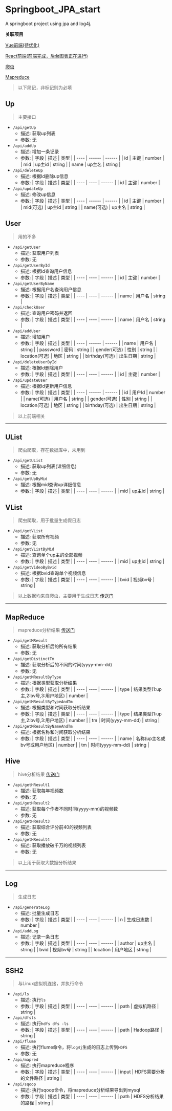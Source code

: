# Springboot_JPA_start

A springboot project using jpa and log4j.

**关联项目**

[Vue前端(待优化)](https://github.com/Meruem117/vite_vue3_start)

[React前端(前端完成，后台图表正在进行)](https://github.com/Meruem117/react_ant_start)

[爬虫](https://github.com/Meruem117/bilibili_spider)

[Mapreduce](https://github.com/Meruem117/mapreduce_count_text)

> 以下简记，非标记则为必填

## Up

> 主要接口

- `/api/getUp`
  - 描述: 获取up列表
  - 参数: 无
- `/api/addUp`
  - 描述: 增加一条记录
  - 参数: 
    | 字段 | 描述   | 类型   |
    | ---- | ------ | ------ |
    | id   | 主键   | number |
    | mid  | up主id | string |
    | name | up主名 | string |
- `/api/deleteUp`
  - 描述: 根据Id删除up信息
  - 参数:
    | 字段 | 描述 | 类型   |
    | ---- | ---- | ------ |
    | id   | 主键 | number |
- `/api/updateUp`
  - 描述: 修改up信息
  - 参数: 
    | 字段 | 描述   | 类型   |
    | ---- | ------ | ------ |
    | id   | 主键   | number |
    | mid(可选)  | up主id | string |
    | name(可选) | up主名 | string |

## User

> 用的不多

- `/api/getUser`
  - 描述: 获取用户列表
  - 参数: 无
- `/api/getUserById`
  - 描述: 根据Id查询用户信息
  - 参数:
    | 字段 | 描述 | 类型   |
    | ---- | ---- | ------ |
    | id   | 主键 | number |
- `/api/getUserByName`
  - 描述: 根据用户名查询用户信息
  - 参数:
    | 字段 | 描述 | 类型   |
    | ---- | ---- | ------ |
    | name   | 用户名 | string |
- `/api/checkUser`
  - 描述: 查询用户密码并返回
  - 参数:
    | 字段 | 描述 | 类型   |
    | ---- | ---- | ------ |
    | name   | 用户名 | string |
- `/api/addUser`
  - 描述: 增加用户
  - 参数: 
    | 字段 | 描述   | 类型   |
    | ---- | ------ | ------ |
    | name   | 用户名   | string |
    | password  | 密码 | string |
    | gender(可选) | 性别 | string |
    | location(可选) | 地区 | string |
    | birthday(可选) | 出生日期 | string |
- `/api/deleteUserById`
  - 描述: 根据Id删除用户
  - 参数:
    | 字段 | 描述 | 类型   |
    | ---- | ---- | ------ |
    | id   | 主键 | number |
- `/api/updateUser`
  - 描述: 根据Id更新用户信息
  - 参数: 
    | 字段 | 描述   | 类型   |
    | ---- | ------ | ------ |
    | id  | 用户Id | number |
    | name(可选)   | 用户名   | string |
    | gender(可选) | 性别 | string |
    | location(可选) | 地区 | string |
    | birthday(可选) | 出生日期 | string |


> 以上前端相关

-----

## UList

> 爬虫爬取，存在数据库中，未用到

- `/api/getUList`
  - 描述: 获取up列表(详细信息)
  - 参数: 无
- `/api/getUpByMid`
  - 描述: 根据mid查询up详细信息
  - 参数:
    | 字段 | 描述 | 类型   |
    | ---- | ---- | ------ |
    | mid   | up主id | string |

## VList

> 爬虫爬取，用于批量生成假日志

- `/api/getVList`
  - 描述: 获取所有视频
  - 参数: 无
- `/api/getVListByMid`
  - 描述: 查询单个up主的全部视频
  - 参数:
    | 字段 | 描述 | 类型   |
    | ---- | ---- | ------ |
    | mid   | up主id | string |
- `/api/getVideoByBvid`
  - 描述: 根据bvid查询单个视频信息
  - 参数:
    | 字段 | 描述 | 类型   |
    | ---- | ---- | ------ |
    | bvid   | 视频bv号 | string |


> 以上数据均来自爬虫，主要用于生成日志
[传送门](https://github.com/Meruem117/bilibili_spider)

-----

## MapReduce

> mapreduce分析结果
[传送门](https://github.com/Meruem117/mapreduce_count_text)

- `/api/getMResult`
  - 描述: 获取分析后的所有结果
  - 参数: 无
- `/api/getDistinctTm`
  - 描述: 获取分析后的不同的时间(yyyy-mm-dd)
  - 参数: 无
- `/api/getMResultByType`
  - 描述: 根据类型获取分析结果
  - 参数:
    | 字段 | 描述 | 类型   |
    | ---- | ---- | ------ |
    | type   | 结果类型(1:up主,2:bv号,3:用户地区) | number |
- `/api/getMResultByTypeAndTm`
  - 描述: 根据类型和时间获取分析结果
  - 参数:
    | 字段 | 描述 | 类型   |
    | ---- | ---- | ------ |
    | type   | 结果类型(1:up主,2:bv号,3:用户地区) | number |
    | tm   | 时间(yyyy-mm-dd) | string |
- `/api/getMResultByNameAndTm`
  - 描述: 根据名称和时间获取分析结果
  - 参数:
    | 字段 | 描述 | 类型   |
    | ---- | ---- | ------ |
    | name   | 名称(up主名或bv号或用户地区) | number |
    | tm   | 时间(yyyy-mm-dd) | string |

## Hive

> hive分析结果
[传送门](https://github.com/Meruem117/vite_vue3_start/blob/main/src/assets/Hive.md)

- `/api/getHResult1`
  - 描述: 获取每年视频数
  - 参数: 无
- `/api/getHResult2`
  - 描述: 获取每个作者不同时间(yyyy-mm)的视频数
  - 参数: 无
- `/api/getHResult3`
  - 描述: 获取综合评分前40的视频列表
  - 参数: 无
- `/api/getHResult4`
  - 描述: 获取播放破千万的视频列表
  - 参数: 无


> 以上用于获取大数据分析结果

-----

## Log

> 生成日志

- `/api/generateLog`
  - 描述: 批量生成日志
  - 参数:
    | 字段 | 描述 | 类型   |
    | ---- | ---- | ------ |
    | n   | 生成日志数 | number |
- `/api/addLog`
  - 描述: 记录一条日志
  - 参数:
    | 字段 | 描述 | 类型   |
    | ---- | ---- | ------ |
    | author   | up主名 | string |
    | bvid   | 视频bv号 | string |
    | location   | 用户地区 | string |


-----

## SSH2

> 与Linux虚拟机连接，并执行命令

- `/api/ls`
  - 描述: 执行`ls`
  - 参数:
    | 字段 | 描述 | 类型   |
    | ---- | ---- | ------ |
    | path | 虚拟机路径 | string |
- `/api/dfsls`
  - 描述: 执行`hdfs dfs -ls`
  - 参数:
    | 字段 | 描述 | 类型   |
    | ---- | ---- | ------ |
    | path | Hadoop路径 | string |
- `/api/flume`
  - 描述: 执行flume命令，将`log4j`生成的日志上传到`HDFS`
  - 参数: 无
- `/api/mapred`
  - 描述: 执行mapreduce程序
  - 参数:
    | 字段 | 描述 | 类型   |
    | ---- | ---- | ------ |
    | input | HDFS需要分析的文件路径 | string |
- `/api/sqoop`
  - 描述: 执行sqoop命令，将mapreduce分析结果导出到mysql
  - 参数:
    | 字段 | 描述 | 类型   |
    | ---- | ---- | ------ |
    | path | HDFS分析结果的路径 | string |
